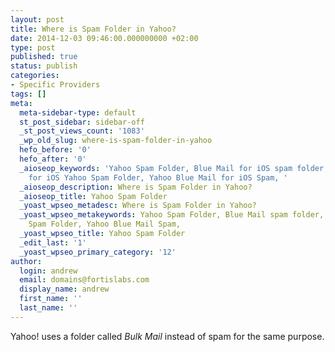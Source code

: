 ```yaml
---
layout: post
title: Where is Spam Folder in Yahoo?
date: 2014-12-03 09:46:00.000000000 +02:00
type: post
published: true
status: publish
categories:
- Specific Providers
tags: []
meta:
  meta-sidebar-type: default
  st_post_sidebar: sidebar-off
  _st_post_views_count: '1083'
  _wp_old_slug: where-is-spam-folder-in-yahoo
  hefo_before: '0'
  hefo_after: '0'
  _aioseop_keywords: 'Yahoo Spam Folder, Blue Mail for iOS spam folder, Blue Mail
    for iOS Yahoo Spam Folder, Yahoo Blue Mail for iOS Spam, '
  _aioseop_description: Where is Spam Folder in Yahoo?
  _aioseop_title: Yahoo Spam Folder
  _yoast_wpseo_metadesc: Where is Spam Folder in Yahoo?
  _yoast_wpseo_metakeywords: Yahoo Spam Folder, Blue Mail spam folder, Blue Mail Yahoo
    Spam Folder, Yahoo Blue Mail Spam,
  _yoast_wpseo_title: Yahoo Spam Folder
  _edit_last: '1'
  _yoast_wpseo_primary_category: '12'
author:
  login: andrew
  email: domains@fortislabs.com
  display_name: andrew
  first_name: ''
  last_name: ''
---
```

<p class="p1"><span class="s1">Yahoo! uses a folder called <i>Bulk Mail </i>instead of spam for the same purpose.</span></p>
